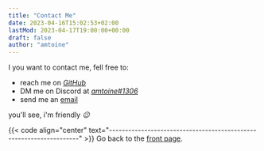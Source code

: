 ```yaml
---
title: "Contact Me"
date: 2023-04-16T15:02:53+02:00
lastMod: 2023-04-17T19:00:00+00:00
draft: false
author: "amtoine"
---
```


I you want to contact me, fell free to:
- reach me on [*GitHub*](https://github.com/amtoine)
- DM me on Discord at [*amtoine#1306*](https://discordapp.com/users/692113679814099044)
- send me an [email](mailto:stevan.antoine@gmail.com)

you'll see, i'm friendly *:wink:*

{{< code align="center" text="--------------------------------------------------------------------" >}}
Go back to the [front page](/).
